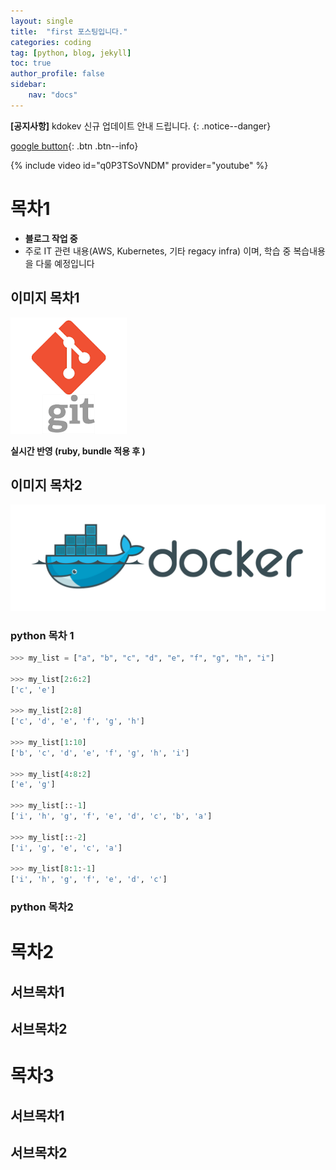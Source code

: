 ```yaml
---
layout: single
title:  "first 포스팅입니다."
categories: coding
tag: [python, blog, jekyll]
toc: true
author_profile: false
sidebar:
    nav: "docs"
---
```


**[공지사항]** kdokev 신규 업데이트 안내 드립니다. 
{: .notice--danger}

[google button](http://www.google.com){: .btn .btn--info}

{% include video id="q0P3TSoVNDM" provider="youtube" %}



# 목차1

- **블로그 작업 중**
- 주로 IT 관련 내용(AWS, Kubernetes, 기타 regacy infra) 이며, 학습 중 복습내용을 다룰 예정입니다

## 이미지 목차1



![git](/images/2024-06-05-first/git.png)



**실시간 반영 (ruby, bundle 적용 후 )**



## 이미지 목차2



![docker-logo](/images/2024-06-05-first/docker-logo.png)





### python 목차 1


```python
>>> my_list = ["a", "b", "c", "d", "e", "f", "g", "h", "i"]

>>> my_list[2:6:2]
['c', 'e']

>>> my_list[2:8]
['c', 'd', 'e', 'f', 'g', 'h']

>>> my_list[1:10]
['b', 'c', 'd', 'e', 'f', 'g', 'h', 'i']

>>> my_list[4:8:2]
['e', 'g']

>>> my_list[::-1]
['i', 'h', 'g', 'f', 'e', 'd', 'c', 'b', 'a']

>>> my_list[::-2]
['i', 'g', 'e', 'c', 'a']

>>> my_list[8:1:-1]
['i', 'h', 'g', 'f', 'e', 'd', 'c']
```

### python 목차2







# 목차2

## 서브목차1

## 서브목차2



# 목차3

## 서브목차1

## 서브목차2







